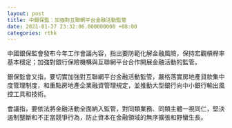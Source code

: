 ```yaml
---
layout: post
title: 中銀保監：加強對互聯網平台金融活動監管
date: 2021-01-27 23:32:06.000000000 +08:00
categories: rthk
---
```


中國銀保監會發布今年工作會議內容，指出要防範化解金融風險，保持宏觀槓桿率基本穩定；加強對銀行保險機構與互聯網平台合作開展金融活動的監管。

銀保監會又指，要切實加強對互聯網平台金融活動監管，嚴格落實房地產貸款集中度管理制度，和重點房地產企業融資管理規定，並推動大型銀行向中小銀行輸出風控工具和技術。

會議指，要依法將金融活動全面納入監管，對同類業務、同類主體一視同仁，堅決遏制壟斷和不正當競爭行為，防止資本在金融領域的無序擴張和野蠻生長。
